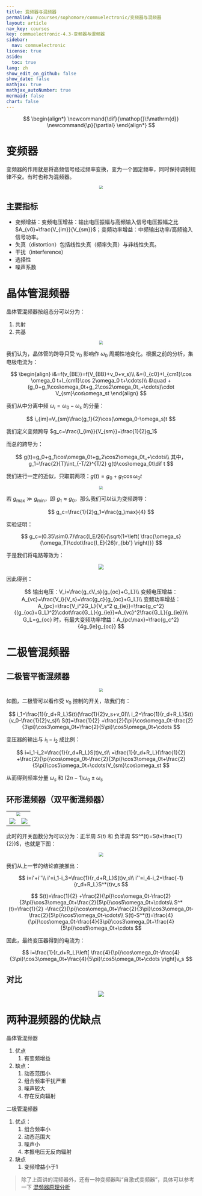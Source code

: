 ```yaml
---
title: 变频器与混频器
permalink: /courses/sophomore/commuelectronic/变频器与混频器
layout: article
nav_key: courses
key: commuelectronic-4.3-变频器与混频器
sidebar:
  nav: commuelectronic
license: true
aside:
  toc: true
lang: zh
show_edit_on_github: false
show_date: false
mathjax: true
mathjax_autoNumber: true
mermaid: false
chart: false
---
```


<!--more-->

$$
\begin{align*}
\newcommand{\dif}{\mathop{}\!\mathrm{d}}
\newcommand{\p}{\partial}
\end{align*}
$$

# 变频器

变频器的作用就是将高频信号经过频率变换，变为一个固定频率，同时保持调制规律不变。有时也称为混频器。

<center><img src="https://i.loli.net/2020/03/27/hvZ7xqsBL68UARP.jpg" style="zoom:60%"></center>

## 主要指标

* 变频增益：变频电压增益：输出电压振幅与高频输入信号电压振幅之比 $A_{v0}=\frac{V_{im}}{V_{sm}}$；变频功率增益：中频输出功率/高频输入信号功率。
* 失真（distortion）包括线性失真（频率失真）与非线性失真。
* 干扰（interference）
* 选择性
* 噪声系数

# 晶体管混频器

晶体管混频器按组态分可以分为：
1. 共射
2. 共基

<center><img src="https://i.loli.net/2020/03/27/PzqscmZJDYG24VN.jpg" style="zoom:60%"></center>

我们认为，晶体管的跨导只受 $v_0$ 影响作 $\omega_0$ 周期性地变化。根据之前的分析，集电极电流为：

$$
\begin{align}
i&=f(v_{BE})=f(V_{BB}+v_0+v_s)\\
&=(I_{c0}+I_{cm1}\cos \omega_0 t+I_{cm1}\cos 2\omega_0 t+\cdots)\\
&\quad +(g_0+g_1\cos\omega_0t+g_2\cos2\omega_0t_+\cdots)\cdot V_{sm}\cos\omega_st
\end{align}
$$

我们从中分离中频 $\omega_i=\omega_0-\omega_s$ 的分量：

$$
i_{im}=V_{sm}\frac{g_1}{2}\cos(\omega_0-\omega_s)t
$$

我们定义变频跨导 $g_c=\frac{I_{im}}{V_{sm}}=\frac{1}{2}g_1$

而总的跨导为：

$$
g(t)=g_0+g_1\cos\omega_0t+g_2\cos2\omega_0t_+\cdots\\
其中，g_1=\frac{2}{T}\int_{-T/2}^{T/2} g(t)\cos\omega_0t\dif t
$$

我们进行一定的近似，只取前两项：$g(t)=g_0+g_1\cos\omega_0t$

<center><img src="https://i.loli.net/2020/03/27/eANxdw4SQbgOvUH.jpg" style="zoom:60%"></center>

若 $g_\max\gg g_\min$，即 $g_1\approx g_0$，那么我们可以认为变频跨导：

$$
g_c=\frac{1}{2}g_1=\frac{g_\max}{4}
$$

实验证明：

$$
g_c=(0.35\sim0.7)\frac{I_E/26}{\sqrt{1+\left( \frac{\omega_s}{\omega_T}\cdot\frac{I_E}{26}r_{bb'} \right)}}
$$

于是我们将电路等效为：

<center><img src="https://i.loli.net/2020/03/27/opNLx7VfMtXOaWl.jpg" style="zoom:90%"></center>

因此得到：

$$
输出电压：V_i=\frac{g_cV_s}{g_{oc}+G_L}\\
变频电压增益：A_{vc}=\frac{V_i}{V_s}=\frac{g_c}{g_{oc}+G_L}\\
变频功率增益：A_{pc}=\frac{V_i^2G_L}{V_s^2 g_{ie}}=\frac{g_c^2}{(g_{oc}+G_L)^2}\cdot\frac{G_L}{g_{ie}}=A_{vc}^2\frac{G_L}{g_{ie}}\\
G_L=g_{oc} 时，有最大变频功率增益：A_{pc\max}=\frac{g_c^2}{4g_{ie}g_{oc}}
$$

# 二极管混频器

## 二极管平衡混频器

<center><img src="https://i.loli.net/2020/03/27/5F6Dhbk1z2gqvCM.jpg" style="zoom:60%"></center>

如图，二极管可以看作受 $v_0$ 控制的开关，故我们有：

$$
i_1=\frac{1}{r_d+R_L}S(t)(\frac{1}{2}v_s+v_0)\\
i_2=\frac{1}{r_d+R_L}S(t)(v_0-\frac{1}{2}v_s)\\
S(t)=\frac{1}{2} +\frac{2}{\pi}\cos\omega_0t-\frac{2}{3\pi}\cos3\omega_0t+\frac{2}{5\pi}\cos5\omega_0t+\cdots
$$

变压器的输出与 $i_1-i_2$ 成比例：

$$
i=i_1-i_2=\frac{1}{r_d+R_L}S(t)v_s\\
=\frac{1}{r_d+R_L}(\frac{1}{2} +\frac{2}{\pi}\cos\omega_0t-\frac{2}{3\pi}\cos3\omega_0t+\frac{2}{5\pi}\cos5\omega_0t+\cdots)V_{sm}\cos\omega_st
$$

从而得到频率分量 $\omega_s$ 和 $(2n-1)\omega_0\pm\omega_s$

## 环形混频器（双平衡混频器）

<table>
<tr>
<td colspan="2"><center><img src="https://i.loli.net/2020/03/27/GK9alF5isB1pXVD.jpg" style="zoom:60%"></center></td>
</tr>
<tr>
<td><img src="https://i.loli.net/2020/03/27/MXxZTePg2Sv8rVU.jpg"></td>
<td><img src="https://i.loli.net/2020/03/27/5bkEfplUyKCH1Yo.jpg"></td>
</tr>
</table>

此时的开关函数分为可以分为：正半周 $S(t)$ 和 负半周 $S^*(t)=S(t+\frac{T}{2})$，也就是下图：

<center><img src="https://i.loli.net/2020/03/27/hwQy2raMpvPYls3.jpg" style="zoom:70%"></center>

我们从上一节的结论直接推出：

$$
i=i'+i''\\
i'=i_1-i_3=\frac{1}{r_d+R_L}S(t)v_s\\
i''=i_4-i_2=\frac{-1}{r_d+R_L}S^*(t)v_s
$$

$$
S(t)=\frac{1}{2} +\frac{2}{\pi}\cos\omega_0t-\frac{2}{3\pi}\cos3\omega_0t+\frac{2}{5\pi}\cos5\omega_0t+\cdots\\
S^*(t)=\frac{1}{2} -\frac{2}{\pi}\cos\omega_0t+\frac{2}{3\pi}\cos3\omega_0t-\frac{2}{5\pi}\cos5\omega_0t-\cdots\\
S(t)-S^*(t)=\frac{4}{\pi}\cos\omega_0t-\frac{4}{3\pi}\cos3\omega_0t+\frac{4}{5\pi}\cos5\omega_0t+\cdots
$$

因此，最终变压器得到的电流为：

$$
i=\frac{1}{r_d+R_L}\left[ \frac{4}{\pi}\cos\omega_0t-\frac{4}{3\pi}\cos3\omega_0t+\frac{4}{5\pi}\cos5\omega_0t+\cdots \right]v_s
$$

## 对比

<center><img src="https://i.loli.net/2020/03/30/fMjpWrqntVQRsGd.jpg"></center>

# 两种混频器的优缺点

晶体管混频器
1. 优点
    1. 有变频增益
2. 缺点：
    1. 动态范围小
    2. 组合频率干扰严重
    3. 噪声较大
    4. 存在反向辐射


二极管混频器
1. 优点：
    1. 组合频率小
    2. 动态范围大
    3. 噪声小
    4. 本振电压无反向辐射
2. 缺点
    1. 变频增益小于1

> 除了上面讲的混频器外，还有一种变频器叫“自激式变频器”，具体可以参考一下 [混频器原理分析](https://wenku.baidu.com/view/3e1f53ee4afe04a1b071de53.html)